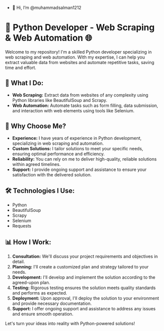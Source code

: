 - 👋 Hi, I’m @muhammadsalman1212
# 🐍 Python Developer - Web Scraping & Web Automation 🌐

Welcome to my repository! I'm a skilled Python developer specializing in web scraping and web automation. With my expertise, I can help you extract valuable data from websites and automate repetitive tasks, saving time and effort.

## 🚀 What I Do:

- **Web Scraping:** Extract data from websites of any complexity using Python libraries like BeautifulSoup and Scrapy.
- **Web Automation:** Automate tasks such as form filling, data submission, and interaction with web elements using tools like Selenium.

## 🎯 Why Choose Me?

- **Experience:** I have years of experience in Python development, specializing in web scraping and automation.
- **Custom Solutions:** I tailor solutions to meet your specific needs, ensuring optimal performance and efficiency.
- **Reliability:** You can rely on me to deliver high-quality, reliable solutions within agreed timelines.
- **Support:** I provide ongoing support and assistance to ensure your satisfaction with the delivered solution.

## 🛠️ Technologies I Use:

- Python
- BeautifulSoup
- Scrapy
- Selenium
- Requests

## 📊 How I Work:

1. **Consultation:** We'll discuss your project requirements and objectives in detail.
2. **Planning:** I'll create a customized plan and strategy tailored to your needs.
3. **Development:** I'll develop and implement the solution according to the agreed-upon plan.
4. **Testing:** Rigorous testing ensures the solution meets quality standards and performs as expected.
5. **Deployment:** Upon approval, I'll deploy the solution to your environment and provide necessary documentation.
6. **Support:** I offer ongoing support and assistance to address any issues and ensure smooth operation.

Let's turn your ideas into reality with Python-powered solutions!
